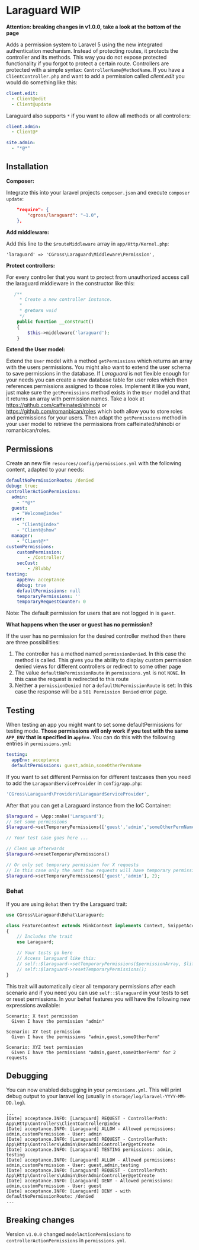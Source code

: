 # Laraguard WIP

**Attention: breaking changes in v1.0.0, take a look at the bottom of the page**

Adds a permission system to Laravel 5 using the new integrated authentication mechanism. Instead of protecting routes, it protects the controller and its methods. This way you do not expose protected functionality if you forgot to protect a certain route. Controllers are protected with a simple syntax: `ControllerName@MethodName`. If you have a `ClientController.php` and want to add a permission called *client.edit* you would do something like this:
```Yaml
client.edit:
  - Client@edit
  - Client@update
```


Laraguard also supports `*` if you want to allow all methods or all controllers:

```Yaml
client.admin:
  - Client@*

site.admin:
  - "*@*"
```

## Installation

**Composer:**

Integrate this into your laravel projects `composer.json` and execute `composer update`:

```Json
    "require": {
        "cgross/laraguard": "~1.0",
    },
```

**Add middleware:**

Add this line to the `$routeMiddleware` array in `app/Http/Kernel.php`:
```
'laraguard' => 'CGross\Laraguard\Middleware\Permission',
```

**Protect controllers:**

For every controller that you want to protect from unauthorized access call the laraguard middleware in the constructor like this:
```Php
   /**
     * Create a new controller instance.
     *
     * @return void
     */
    public function __construct()
    {
        $this->middleware('laraguard');
    }
```


**Extend the User model:**

Extend the `User` model with a method `getPermissions` which returns an array with the users permissions. You might also want to extend the user schema to save permissions in the database. If *Laraguard* is not flexible enough for your needs you can create a new database table for user roles which then references permissions assigned to those roles. Implement it like you want, just make sure the `getPermissions` method exists in the `User` model and that it returns an array with permission names.
Take a look at https://github.com/caffeinated/shinobi or https://github.com/romanbican/roles which both allow you to store roles and permissions for your users. Then adapt the `getPermissions` method in your user model to retrieve the permissions from caffeinated/shinobi or romanbican/roles.

## Permissions

Create an new file `resources/config/permissions.yml` with the following content, adapted to your needs:

```Yaml
defaultNoPermissionRoute: /denied
debug: true;
controllerActionPermissions:
  admin:
    - "*@*"
  guest:
    - "Welcome@index"
  user:
    - "Client@index"
    - "Client@show"
  manager:
    - "Client@*"
customPermissions:
    customPermission:
        - /Controller/
    secCust:
        - /Blubb/
testing:
    appEnv: acceptance
    debug: true
    defaultPermissions: null
    temporaryPermissions: ''
    temporaryRequestCounter: 0

```

Note: The default permission for users that are not logged in is `guest`.

**What happens when the user or guest has no permission?**

If the user has no permission for the desired controller method then there are three possibilities:

1. The controller has a method named `permissionDenied`. In this case the method is called. This gives you the ability to display custom permission denied views for different controllers or redirect to some other page
2. The value `defaultNoPermissionRoute` in `permissions.yml` is not `NONE`. In this case the request is redirected to this route
3. Neither a `permissionDenied` nor a `defaultNoPermissionRoute` is set: In this case the response will be a `501 Permission Denied` error page.


## Testing

When testing an app you might want to set some defaultPermissions for testing mode. **Those permissions will only work if you test with the same `APP_ENV` that is specified in `appEnv`.** You can do this with the following entries in `permissions.yml`:

```Yaml
testing:
  appEnv: acceptance
  defaultPermissions: guest,admin,someOtherPermName
```

If you want to set different Permission for different testcases then you need to add the `LaraguardServiceProvider` in `config/app.php`:

```Php
'CGross\Laraguard\Providers\LaraguardServiceProvider',
```

After that you can get a Laraguard instance from the IoC Container:

```Php
$laraguard = \App::make('Laraguard');
// Set some permissions
$laraguard->setTemporaryPermissions(['guest','admin','someOtherPermName']);

// Your test case goes here ...

// Clean up afterwards
$laraguard->resetTemporaryPermissions()

// Or only set temporary permission for X requests
// In this case only the next two requests will have temporary permissions
$laraguard->setTemporaryPermissions(['guest','admin'], 2);
```


### Behat
If you are using `Behat` then try the Laraguard trait:

```Php
use CGross\Laraguard\Behat\Laraguard;

class FeatureContext extends MinkContext implements Context, SnippetAcceptingContext
{
    // Includes the trait
    use Laraguard;

    // Your tests go here
    // Access laraguard like this:
    // self::$laraguard->setTemporaryPermissions($permissionArray, $lifetime);
    // self::$laraguard->resetTemporaryPermissions();
}
```

This trait will automatically clear all temporary permissions after each scenario and if you need you can use `self::$laraguard` in your tests to set or reset permissions. In your behat features you will have the following new expressions available:

```
Scenario: X test permission
  Given I have the permission "admin"

Scenario: XY test permission
  Given I have the permissions "admin,guest,someOtherPerm"

Scenario: XYZ test permission
  Given I have the permissions "admin,guest,someOtherPerm" for 2 requests
```

## Debugging

You can now enabled debugging in your `permissions.yml`. This will print debug output to your laravel log (usually in `storage/log/laravel-YYYY-MM-DD.log`).

```
...
[Date] acceptance.INFO: [Laraguard] REQUEST - ControllerPath: App\Http\Controllers\ClientController@index
[Date] acceptance.INFO: [Laraguard] ALLOW - Allowed permissions: admin,customPermission - User: admin
[Date] acceptance.INFO: [Laraguard] REQUEST - ControllerPath: App\Http\Controllers\Admin\UserAdminController@getCreate
[Date] acceptance.INFO: [Laraguard] TESTING permissions: admin, testing
[Date] acceptance.INFO: [Laraguard] ALLOW - Allowed permissions: admin,customPermission - User: guest,admin,testing
[Date] acceptance.INFO: [Laraguard] REQUEST - ControllerPath: App\Http\Controllers\Admin\UserAdminController@getCreate
[Date] acceptance.INFO: [Laraguard] DENY - Allowed permissions: admin,customPermission - User: guest
[Date] acceptance.INFO: [Laraguard] DENY - with defaultNoPermissionRoute: /denied
...
```

## Breaking changes

Version `v1.0.0` changed `modelActionPermissions` to `controllerActionPermissions` in `permissions.yml`.
